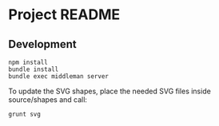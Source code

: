 
# Project README

## Development

```
npm install
bundle install
bundle exec middleman server
```

To update the SVG shapes, place the needed SVG files inside source/shapes and
call:

```
grunt svg
```
